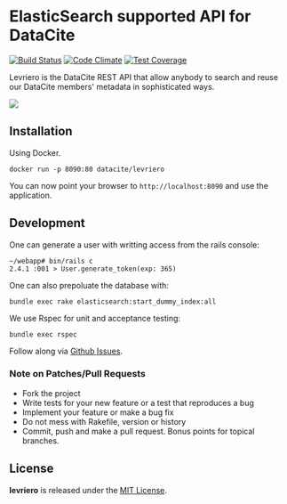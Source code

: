 # ElasticSearch supported API for DataCite

<!-- [![Identifier](https://img.shields.io/badge/doi-10.5438%2Ft1jg--hvhn-fca709.svg)](https://doi.org/10.5438/t1jg-hvhn) -->
[![Build Status](https://travis-ci.org/datacite/levriero.svg?branch=master)](https://travis-ci.org/datacite/levriero) [![Code Climate](https://codeclimate.com/github/datacite/levriero/badges/gpa.svg)](https://codeclimate.com/github/datacite/levriero) [![Test Coverage](https://codeclimate.com/github/datacite/levriero/badges/coverage.svg)](https://codeclimate.com/github/datacite/levriero/coverage)

Levriero is the DataCite REST API that allow anybody to search and reuse our DataCite members' metadata in sophisticated ways.

![](http://www.ioeilmioanimale.it/wp-content/uploads/2017/09/italian-greyhound-nature-523160830.jpg)

## Installation

Using Docker.

```
docker run -p 8090:80 datacite/levriero
```

You can now point your browser to `http://localhost:8090` and use the application.

## Development

One can generate a user with writting access from the rails console:

```
~/webapp# bin/rails c
2.4.1 :001 > User.generate_token(exp: 365)

```

One can also prepoluate the database with:

```
bundle exec rake elasticsearch:start_dummy_index:all

```

We use Rspec for unit and acceptance testing:

```
bundle exec rspec
```

Follow along via [Github Issues](https://github.com/datacite/levriero/issues).


### Note on Patches/Pull Requests

* Fork the project
* Write tests for your new feature or a test that reproduces a bug
* Implement your feature or make a bug fix
* Do not mess with Rakefile, version or history
* Commit, push and make a pull request. Bonus points for topical branches.

## License
**levriero** is released under the [MIT License](https://github.com/datacite/levriero/blob/master/LICENSE).
